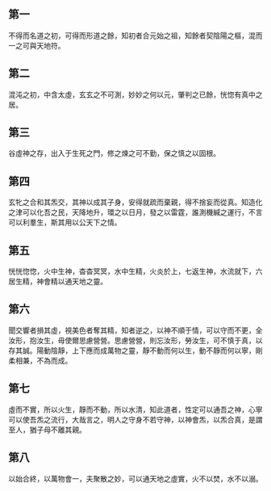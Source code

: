 ## 第一

不得而名道之初，可得而形道之餘，知初者合元始之祖，知餘者契陰陽之樞，混而一之可與天地符。

## 第二

混沌之初，中含太虛，玄玄之不可測，妙妙之何以元，肇判之已餘，恍惚有真中之居。

## 第三

谷虛神之存，出入于生死之門，修之煉之可不勤，保之慎之以固根。

## 第四

玄牝之合和其炁交，其神以成其子身，安得就疏而棄親，得不捨妄而從真。知造化之津可以化吾之民，天降地升，環之以日月，發之以雷霆，誰測機緘之運行，不言可以利羣生，斯其用以公天下之情。

## 第五

恍恍惚惚，火中生神，杳杳冥冥，水中生精，火炎於上，七返生神，水流就下，六居生精，神會精以通天地之靈。

## 第六

聞交響者損其虛，視美色者奪其精，知者逆之，以神不順于情，可以守而不更，全汝形，抱汝生，毋使爾思慮營營。思慮營營，則忘汝形，勞汝生，可不慎于真，以存其誠。陽動陰靜，上下應而成萬物之靈，靜不動而何以生，動不靜而何以寧，剛柔相兼，不為而成。

## 第七

虛而不實，所以火生，靜而不動，所以水清，知此道者，性定可以通吾之神，心寧可以使吾炁之流行，大哉言之，明人之守身不若守神，以神會炁，以炁合真，是謂至人，猶子母不離其親。

## 第八

以始合終，以萬物會一，夫聚散之妙，可以通天地之虛實，火不以焚，水不以溺。
